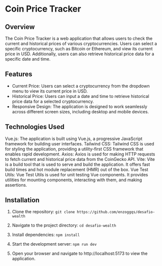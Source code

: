 # Coin Price Tracker

## Overview
The Coin Price Tracker is a web application that allows users to check the current and historical prices of various cryptocurrencies. Users can select a specific cryptocurrency, such as Bitcoin or Ethereum, and view its current price in USD. Additionally, users can also retrieve historical price data for a specific date and time.

## Features
- Current Price: Users can select a cryptocurrency from the dropdown menu to view its current price in USD.
- Historical Price: Users can input a date and time to retrieve historical price data for a selected cryptocurrency.
- Responsive Design: The application is designed to work seamlessly across different screen sizes, including desktop and mobile devices.

## Technologies Used
Vue.js: The application is built using Vue.js, a progressive JavaScript framework for building user interfaces.
Tailwind CSS: Tailwind CSS is used for styling the application, providing a utility-first CSS framework that enables rapid development.
Axios: Axios is used for making HTTP requests to fetch current and historical price data from the CoinGecko API.
Vite: Vite is a build tool that is used to serve and build the application. It offers fast build times and hot module replacement (HMR) out of the box.
Vue Test Utils: Vue Test Utils is used for unit testing Vue components. It provides utilities for mounting components, interacting with them, and making assertions.

## Installation

1. Clone the repository:
```git clone https://github.com/enzoggqs/desafio-wealth```

2. Navigate to the project directory:
```cd desafio-wealth```

3. Install dependencies:
```npm install```

4. Start the development server:
```npm run dev```

5. Open your browser and navigate to http://localhost:5173 to view the application.